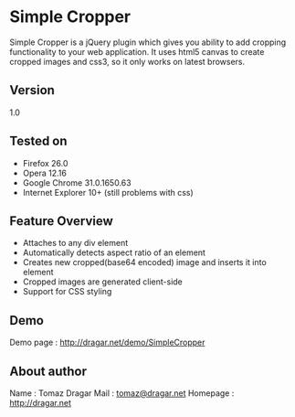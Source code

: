 Simple Cropper
===========================

Simple Cropper is a jQuery plugin which gives you ability to add cropping functionality to
your web application. It uses html5 canvas to create cropped images and css3, so it only works on latest browsers.

Version
----------------------------
1.0

Tested on
----------------------------

* Firefox 26.0
* Opera 12.16
* Google Chrome 31.0.1650.63
* Internet Explorer 10+ (still problems with css)

Feature Overview
----------------------------

* Attaches to any div element
* Automatically detects aspect ratio of an element 
* Creates new cropped(base64 encoded) image and inserts it into element
* Cropped images are generated client-side
* Support for CSS styling

Demo
----------------------------
Demo page  : http://dragar.net/demo/SimpleCropper


About author
----------------------------
Name       : Tomaz Dragar
Mail       : <tomaz@dragar.net>
Homepage   : http://dragar.net
